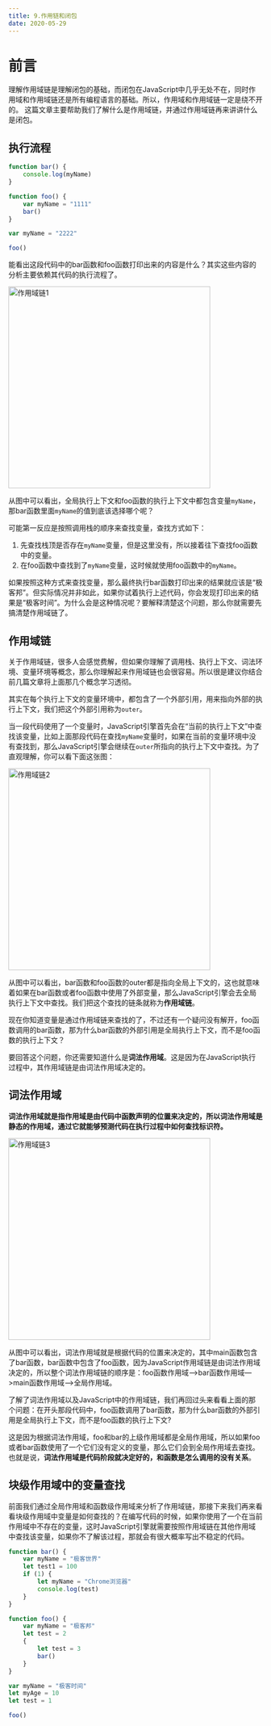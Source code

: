 ```yaml
---
title: 9.作用链和闭包
date: 2020-05-29
---
```


# 前言
理解作⽤域链是理解闭包的基础，⽽闭包在JavaScript中⼏乎⽆处不在，同时作⽤域和作⽤域链还是所有编程语⾔的基础。所以，作⽤域和作⽤域链⼀定是绕不开的。
这篇文章主要帮助我们了解什么是作⽤域链，并通过作⽤域链再来讲讲什么是闭包。

## 执⾏流程

```js 
function bar() {
    console.log(myName)
}

function foo() {
    var myName = "1111"
    bar()
}

var myName = "2222"

foo()
```

能看出这段代码中的bar函数和foo函数打印出来的内容是什么？其实这些内容的分析主要依赖其代码的执行流程了。

<img :src="$withBase('/image/作用域链1.png')" alt="作用域链1"  height='400'/>

从图中可以看出，全局执⾏上下⽂和foo函数的执⾏上下⽂中都包含变量`myName`，那bar函数⾥⾯`myName`的值到底该选择哪个呢？

可能第⼀反应是按照调⽤栈的顺序来查找变量，查找⽅式如下：

1. 先查找栈顶是否存在`myName`变量，但是这⾥没有，所以接着往下查找foo函数中的变量。
2. 在foo函数中查找到了`myName`变量，这时候就使⽤foo函数中的`myName`。

如果按照这种⽅式来查找变量，那么最终执⾏bar函数打印出来的结果就应该是“极客邦”。但实际情况并⾮如此，如果你试着执⾏上述代码，你会发现打印出来的结果是“极客时间”。为什么会是这种情况呢？要解释清楚这个问题，那么你就需要先搞清楚作⽤域链了。

## 作⽤域链

关于作⽤域链，很多⼈会感觉费解，但如果你理解了调⽤栈、执⾏上下⽂、词法环境、变量环境等概念，那么你理解起来作⽤域链也会很容易。所以很是建议你结合前⼏篇⽂章将上⾯那⼏个概念学习透彻。

其实在每个执⾏上下⽂的变量环境中，都包含了⼀个外部引⽤，⽤来指向外部的执⾏上下⽂，我们把这个外部引⽤称为`outer`。

当⼀段代码使⽤了⼀个变量时，JavaScript引擎⾸先会在“当前的执⾏上下⽂”中查找该变量，⽐如上⾯那段代码在查找`myName`变量时，如果在当前的变量环境中没有查找到，那么JavaScript引擎会继续在`outer`所指向的执⾏上下⽂中查找。为了直观理解，你可以看下⾯这张图：

<img :src="$withBase('/image/作用域链2.png')" alt="作用域链2"  height='400'/>

从图中可以看出，bar函数和foo函数的outer都是指向全局上下⽂的，这也就意味着如果在bar函数或者foo函数中使⽤了外部变量，那么JavaScript引擎会去全局执⾏上下⽂中查找。我们把这个查找的链条就称为**作⽤域链**。

现在你知道变量是通过作⽤域链来查找的了，不过还有⼀个疑问没有解开，foo函数调⽤的bar函数，那为什么bar函数的外部引⽤是全局执⾏上下⽂，⽽不是foo函数的执⾏上下⽂？

要回答这个问题，你还需要知道什么是**词法作⽤域**。这是因为在JavaScript执⾏过程中，其作⽤域链是由词法作⽤域决定的。

## 词法作⽤域

**词法作⽤域就是指作⽤域是由代码中函数声明的位置来决定的，所以词法作⽤域是静态的作⽤域，通过它就能够预测代码在执⾏过程中如何查找标识符。**

<img :src="$withBase('/image/作用域链3.png')" alt="作用域链3"  height='400'/>

从图中可以看出，词法作⽤域就是根据代码的位置来决定的，其中main函数包含了bar函数，bar函数中包含了foo函数，因为JavaScript作⽤域链是由词法作⽤域决定的，所以整个词法作⽤域链的顺序是：foo函数作⽤域—>bar函数作⽤域—>main函数作⽤域—>全局作⽤域。

了解了词法作⽤域以及JavaScript中的作⽤域链，我们再回过头来看看上⾯的那个问题：在开头那段代码中，foo函数调⽤了bar函数，那为什么bar函数的外部引⽤是全局执⾏上下⽂，⽽不是foo函数的执⾏上下⽂?

这是因为根据词法作⽤域，foo和bar的上级作⽤域都是全局作⽤域，所以如果foo或者bar函数使⽤了⼀个它们没有定义的变量，那么它们会到全局作⽤域去查找。也就是说，**词法作⽤域是代码阶段就决定好的，和函数是怎么调⽤的没有关系**。

## 块级作⽤域中的变量查找

前⾯我们通过全局作⽤域和函数级作⽤域来分析了作⽤域链，那接下来我们再来看看块级作⽤域中变量是如何查找的？在编写代码的时候，如果你使⽤了⼀个在当前作⽤域中不存在的变量，这时JavaScript引擎就需要按照作⽤域链在其他作⽤域中查找该变量，如果你不了解该过程，那就会有很⼤概率写出不稳定的代码。

```js
function bar() {
    var myName = "极客世界"
    let test1 = 100
    if (1) {
        let myName = "Chrome浏览器"
        console.log(test)
    }
}

function foo() {
    var myName = "极客邦"
    let test = 2
    {
        let test = 3
        bar()
    }
}

var myName = "极客时间"
let myAge = 10
let test = 1

foo()
```

